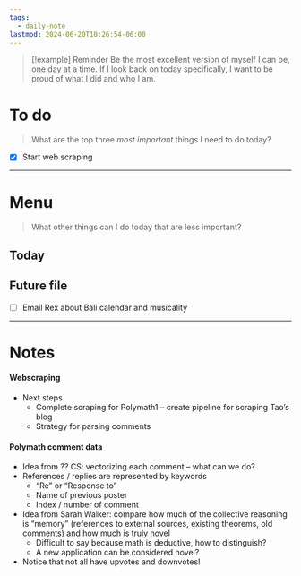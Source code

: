 ```yaml
---
tags:
  - daily-note
lastmod: 2024-06-20T10:26:54-06:00
---
```

>[!example] Reminder
>Be the most excellent version of myself I can be, one day at a time. If I look back on today specifically, I want to be proud of what I did and who I am.

# To do

> What are the top three *most important* things I need to do today?

- [x] Start web scraping 

----
# Menu

> What other things can I do today that are less important?
## Today

## Future file

- [ ] Email Rex about Bali calendar and musicality

---
# Notes

#### Webscraping
- Next steps
	- Complete scraping for Polymath1 – create pipeline for scraping Tao’s blog
	- Strategy for parsing comments

#### Polymath comment data

- Idea from ?? CS: vectorizing each comment – what can we do?
- References / replies are represented by keywords
	- “Re” or “Response to”
	- Name of previous poster
	- Index / number of comment
- Idea from Sarah Walker: compare how much of the collective reasoning is “memory” (references to external sources, existing theorems, old comments) and how much is truly novel
	- Difficult to say because math is deductive, how to distinguish?
	- A new application can be considered novel?
- Notice that not all have upvotes and downvotes!